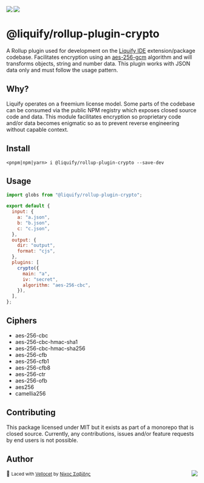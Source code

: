 <img src="https://img.shields.io/circleci/build/github/panoply/liquify/circleci-project-setup?token=54a787fdd39139be0add226455eb4d07f34f9d3f&style=flat-square&logo=CircleCI&label=&labelColor=555" align="left" />&nbsp;&nbsp;<img align="left" src="https://img.shields.io/librariesio/release/npm/@liquify/specs?style=flat-square&label=&logoWidth=28&labelColor=555&logo=data:image/svg+xml;base64,PHN2ZyB4bWxucz0iaHR0cDovL3d3dy53My5vcmcvMjAwMC9zdmciIHZpZXdCb3g9IjAgMCAyNCA5LjMzIj48dGl0bGU+bnBtPC90aXRsZT48cGF0aCBkPSJNMCwwVjhINi42N1Y5LjMzSDEyVjhIMjRWMFpNNi42Nyw2LjY2SDUuMzN2LTRINHY0SDEuMzRWMS4zM0g2LjY3Wm00LDBWOEg4VjEuMzNoNS4zM1Y2LjY2SDEwLjY3Wm0xMiwwSDIxLjM0di00SDIwdjRIMTguNjd2LTRIMTcuMzR2NEgxNC42N1YxLjMzaDhabS0xMi00SDEyVjUuMzNIMTAuNjZaIiBzdHlsZT0iZmlsbDojZmZmIi8+PC9zdmc+" />

# @liquify/rollup-plugin-crypto

A Rollup plugin used for development on the [Liquify IDE](#) extension/package codebase. Facilitates encryption using an [aes-256-gcm](https://en.wikipedia.org/wiki/Galois/Counter_Mode) algorithm and will transforms objects, string and number data. This plugin works with JSON data only and must follow the usage pattern.

## Why?

Liquify operates on a freemium license model. Some parts of the codebase can be consumed via the public NPM registry which exposes closed source code and data. This module facilitates encryption so proprietary code and/or data becomes enigmatic so as to prevent reverse engineering without capable context.

## Install

```cli
<pnpm|npm|yarn> i @liquify/rollup-plugin-crypto --save-dev
```

## Usage

```js
import globs from "@liquify/rollup-plugin-crypto";

export default {
  input: {
    a: "a.json",
    b: "b.json",
    c: "c.json",
  },
  output: {
    dir: "output",
    format: "cjs",
  },
  plugins: [
    crypto({
      main: "a",
      iv: "secret",
      algorithm: "aes-256-cbc",
    }),
  ],
};
```

## Ciphers

- aes-256-cbc
- aes-256-cbc-hmac-sha1
- aes-256-cbc-hmac-sha256
- aes-256-cfb
- aes-256-cfb1
- aes-256-cfb8
- aes-256-ctr
- aes-256-ofb
- aes256
- camellia256

## Contributing

This package licensed under MIT but it exists as part of a monorepo that is closed source. Currently, any contributions, issues and/or feature requests by end users is not possible.

## Author

🥛 <small>Laced with [Vellocet](#) by [Νίκος Σαβίδης](mailto:nicos@gmx.com)</small> <img align="right" src="https://img.shields.io/badge/-@sisselsiv-1DA1F2?logo=twitter&logoColor=fff" />
